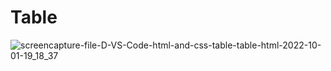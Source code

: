 # Table

![screencapture-file-D-VS-Code-html-and-css-table-table-html-2022-10-01-19_18_37](https://user-images.githubusercontent.com/113893813/193412687-75c877bc-5430-45b6-ba39-b12e52083010.png)

